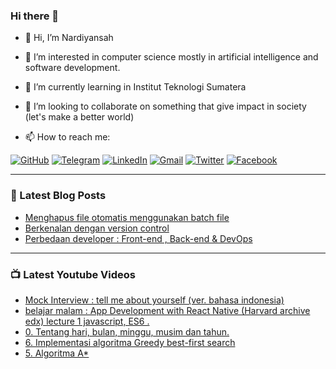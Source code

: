 ### Hi there 👋

- 👋 Hi, I’m Nardiyansah
- 👀 I’m interested in computer science mostly in artificial intelligence and software development.
- 🌱 I’m currently learning in Institut Teknologi Sumatera
- 👯 I’m looking to collaborate on something that give impact in society (let's make a better world)

- 📫 How to reach me:

[![GitHub](https://img.shields.io/badge/--github?label=Github&logo=GitHub&style=social)](https://github.com/nardiyansah) 
[![Telegram](https://img.shields.io/badge/--telegram?label=Telegram&logo=Telegram&style=social)](https://t.me/naradiyan) 
[![LinkedIn](https://img.shields.io/badge/--linkedin?label=LinkedIn&logo=LinkedIn&style=social)](https://www.linkedin.com/in/nardiyansah/)
[![Gmail](https://img.shields.io/badge/--linkedin?label=Gmail&logo=gmail&style=social)](mailto:janatri1398@gmail.com)
[![Twitter](https://img.shields.io/badge/--twitter?label=Twitter&logo=twitter&style=social)](https://twitter.com/janatri1398)
[![Facebook](https://img.shields.io/badge/--twitter?label=Facebook&logo=facebook&style=social)](https://web.facebook.com/nardiyansah.trijatmiko/)

---

### 📝 Latest Blog Posts
<!-- BLOG-POST-LIST:START -->
- [Menghapus file otomatis menggunakan batch file](https://nardiyansah.medium.com/menghapus-file-otomatis-menggunakan-batch-file-21d80e4626d6?source=rss-b541378ed797------2)
- [Berkenalan dengan version control](https://nardiyansah.medium.com/berkenalan-dengan-version-control-4f3d3d995cf4?source=rss-b541378ed797------2)
- [Perbedaan developer : Front-end , Back-end & DevOps](https://nardiyansah.medium.com/perbedaan-developer-front-end-back-end-devops-55fe248d213a?source=rss-b541378ed797------2)
<!-- BLOG-POST-LIST:END -->

---

### 📺 Latest Youtube Videos
<!-- YOUTUBE:START -->
- [Mock Interview : tell me about yourself (ver. bahasa indonesia)](https://www.youtube.com/watch?v=TFFe2FDTP-A)
- [belajar malam : App Development with React Native (Harvard archive edx) lecture 1 javascript, ES6 .](https://www.youtube.com/watch?v=o7qynSAiPnI)
- [0. Tentang hari, bulan, minggu, musim dan tahun.](https://www.youtube.com/watch?v=PRfQaaRlXhw)
- [6. Implementasi algoritma Greedy best-first search](https://www.youtube.com/watch?v=FFnWdrYGtj4)
- [5. Algoritma A*](https://www.youtube.com/watch?v=SKjeAzgsvbI)
<!-- YOUTUBE:END -->

